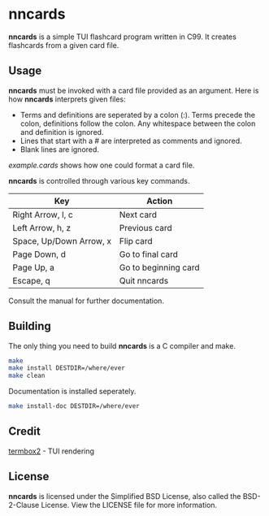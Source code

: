 # nncards
**nncards** is a simple TUI flashcard program written in C99. It creates
flashcards from a given card file.

## Usage
**nncards** must be invoked with a card file provided as an argument. Here is how
**nncards** interprets given files:

* Terms and definitions are seperated by a colon (:). Terms precede the colon,
definitions follow the colon. Any whitespace between the colon and definition
is ignored.
* Lines that start with a # are interpreted as comments and ignored.
* Blank lines are ignored.

*example.cards* shows how one could format a card file.

**nncards** is controlled through various key commands.

| Key                     | Action               |
| ----------------------- | -------------------- |
| Right Arrow, l, c       | Next card            |
| Left Arrow, h, z        | Previous card        |
| Space, Up/Down Arrow, x | Flip card            |
| Page Down, d            | Go to final card     |
| Page Up, a              | Go to beginning card |
| Escape, q               | Quit nncards         |

Consult the manual for further documentation.

## Building

The only thing you need to build **nncards** is a C compiler and make.

```bash
make
make install DESTDIR=/where/ever
make clean
```
Documentation is installed seperately.

```bash
make install-doc DESTDIR=/where/ever
```
## Credit
[termbox2](https://github.com/termbox/termbox2) - TUI rendering

## License
**nncards** is licensed under the Simplified BSD License, also called the 
BSD-2-Clause License. View the LICENSE file for more information.
